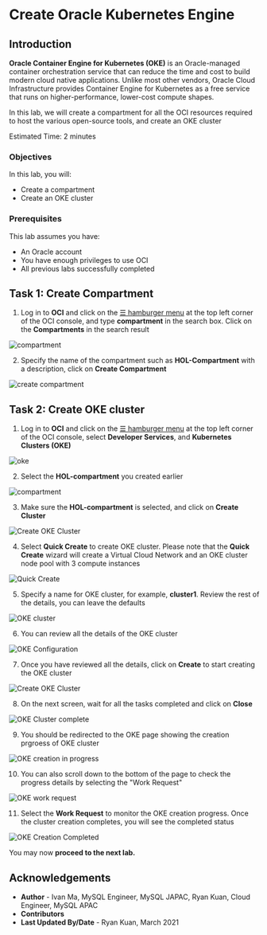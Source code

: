 # Create Oracle Kubernetes Engine

## Introduction

**Oracle Container Engine for Kubernetes (OKE)** is an Oracle-managed container orchestration service that can reduce the time and cost to build modern cloud native applications. Unlike most other vendors, Oracle Cloud Infrastructure provides Container Engine for Kubernetes as a free service that runs on higher-performance, lower-cost compute shapes. 

In this lab, we will create a compartment for all the OCI resources required to host the various open-source tools, and create an OKE cluster

Estimated Time: 2 minutes

### Objectives

In this lab, you will:
* Create a compartment 
* Create an OKE cluster 

### Prerequisites

This lab assumes you have:
* An Oracle account
* You have enough privileges to use OCI
* All previous labs successfully completed

## Task 1: Create Compartment

1. Log in to **OCI** and click on the <a href="#menu">&#9776; hamburger menu</a> at the top left corner of the OCI console, and type **compartment** in the search box. Click on the **Compartments** in the search result

![compartment](images/compartment.png)

2. Specify the name of the compartment such as **HOL-Compartment** with a description, click on **Create Compartment**

![create compartment](images/create-compartment.png)

## Task 2: Create OKE cluster

1. Log in to **OCI** and click on the <a href="#menu">&#9776; hamburger menu</a> at the top left corner of the OCI console, select **Developer Services**, and **Kubernetes Clusters (OKE)**

![oke](images/oke.png)

2. Select the **HOL-compartment** you created earlier

![compartment](images/oke-compartment.png)

3. Make sure the **HOL-compartment** is selected, and click on **Create Cluster**

![Create OKE Cluster](images/create-oke.png)

4. Select **Quick Create** to create OKE cluster. Please note that the **Quick Create** wizard will create a Virtual Cloud Network and an OKE cluster node pool with 3 compute instances

![Quick Create](images/create-oke-quick-create.png)

5. Specify a name for OKE cluster, for example, **cluster1**. Review the rest of the details, you can leave the defaults

![OKE cluster](images/oke-cluster-name.png)

6. You can review all the details of the OKE cluster

![OKE Configuration](images/oke-review.png)

7. Once you have reviewed all the details, click on **Create** to start creating the OKE cluster

![Create OKE Cluster](images/oke-confirm-create.png)

8. On the next screen, wait for all the tasks completed and click on **Close**

![OKE Cluster complete](images/oke-complete.png)

9. You should be redirected to the OKE page showing the creation prgroess of OKE cluster

![OKE creation in progress](images/oke-progess.png)

10. You can also scroll down to the bottom of the page to check the progress details by selecting the "Work Request"

![OKE work request](images/oke-work-request.png)

11. Select the **Work Request** to monitor the OKE creation progress. Once the cluster creation completes, you will see the completed status

![OKE Creation Completed](images/oke-completed.png)

You may now **proceed to the next lab.**

## Acknowledgements
* **Author** 
			 - Ivan Ma, MySQL Engineer, MySQL JAPAC, Ryan Kuan, Cloud Engineer, MySQL APAC
* **Contributors** 
* **Last Updated By/Date** - Ryan Kuan, March 2021